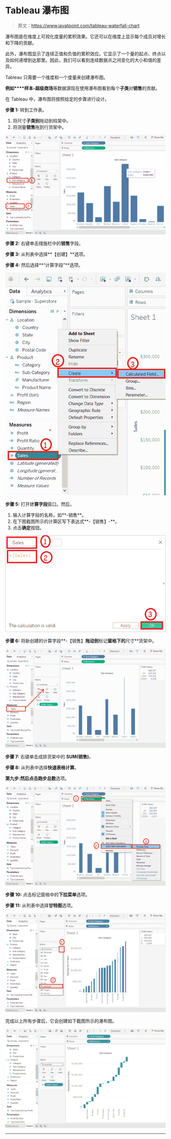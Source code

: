 # Tableau 瀑布图

> 原文：<https://www.javatpoint.com/tableau-waterfall-chart>

瀑布图是在维度上可视化度量的累积效果。它还可以在维度上显示每个成员对增长和下降的贡献。

此外，瀑布图显示了连续正值和负值的累积效应。它显示了一个量的起点、终点以及如何递增到达那里。因此，我们可以看到连续数据点之间变化的大小和值的差异。

Tableau 只需要一个维度和一个度量来创建瀑布图。

**例如****样本-超级商场**等数据源现在使用瀑布图看到每个**子类**对**销售**的贡献。

在 Tableau 中，瀑布图将按照给定的步骤进行设计。

**步骤 1:** 转到工作表。

1.  将尺寸**子类别**拖动到柱架中。
2.  将测量**销售**拖到行货架中。

![Tableau Waterfall Chart](img/5b359d7f6c3f510eda20c9eb1da0fce9.png)

**步骤 2:** 右键单击措施栏中的**销售**字段。

**步骤 3:** 从列表中选择**【创建】**选项。

**步骤 4:** 然后选择**“计算字段”**选项。

![Tableau Waterfall Chart](img/ebc688c3c5c87474b7d6842eb85310a7.png)

**步骤 5:** 打开**计算字段**窗口。然后，

1.  输入计算字段的名称，如**-销售**。
2.  在下图截图所示的计算区写下表达式**-【销售】-**。
3.  点击**确定**按钮。

![Tableau Waterfall Chart](img/91e2b25b2ee6fb72b4549b0163b323d0.png)

**步骤 6:** 将新创建的计算字段**-【销售】**拖动到**标记**窗格下的**尺寸**货架中。

![Tableau Waterfall Chart](img/7d004424e552824cfb108a6317acd75a.png)

**步骤 7:** 右键单击成排货架中的 **SUM(销售)**。

**步骤 8:** 从列表中选择**快速表格计算**。

**第九步:**然后点击**跑步总数**选项。

![Tableau Waterfall Chart](img/3a95c35ed4b30d9c9ec7517ab0cafa67.png)

**步骤 10:** 点击标记窗格中的**下拉菜单**选项。

**步骤 11:** 从列表中选择**甘特图**选项。

![Tableau Waterfall Chart](img/7ee432406c9c745357d5cd444e65e172.png)

完成以上所有步骤后，它会创建如下截图所示的瀑布图。

![Tableau Waterfall Chart](img/adec277e275820002023afe167d32542.png)

* * *
